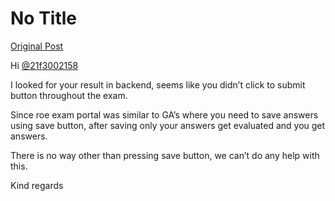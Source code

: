 # No Title

[Original Post](https://discourse.onlinedegree.iitm.ac.in/t/168832/72)

<p>Hi <a class="mention" href="/u/21f3002158">@21f3002158</a></p>
<p>I looked for your result in backend, seems like you didn’t click to submit button throughout the exam.</p>
<p>Since roe exam portal was similar to GA’s where you need to save answers using save button, after saving only your answers get evaluated and you get answers.</p>
<p>There is no way other than pressing save button, we can’t do any help with this.</p>
<p>Kind regards</p>